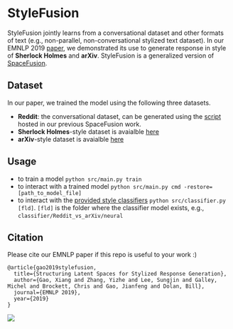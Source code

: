 # StyleFusion
StyleFusion jointly learns from a conversational dataset and other formats of text (e.g., non-parallel, non-conversational stylized text dataset). In our EMNLP 2019 [paper](https://github.com/golsun/StyleFusion/blob/master/EMNLP%20paper.pdf), we demonstrated its use to generate response in style of **Sherlock Holmes** and **arXiv**. StyleFusion is a generalized version of [SpaceFusion](https://github.com/golsun/SpaceFusion).

## Dataset
In our paper, we trained the model using the following three datasets. 
* **Reddit**: the conversational dataset, can be generated using the [script](https://github.com/golsun/SpaceFusion/tree/master/data#multi-ref-reddit) hosted in our previous SpaceFusion work.
* **Sherlock Holmes**-style dataset is avaialble [here](https://github.com/golsun/StyleFusion/tree/master/data/Holmes)
* **arXiv**-style dataset is avaialble [here](https://github.com/golsun/StyleFusion/tree/master/data/arXiv)

## Usage
* to train a model `python src/main.py train`
* to interact with a trained model `python src/main.py cmd -restore=[path_to_model_file]`
* to interact with the [provided style classifiers](https://github.com/golsun/StyleFusion/tree/master/classifier) `python src/classifier.py [fld]`. `[fld]` is the folder where the classifier model exists, e.g., `classifier/Reddit_vs_arXiv/neural`

## Citation
Please cite our EMNLP paper if this repo is useful to your work :)
```
@article{gao2019stylefusion,
  title={Structuring Latent Spaces for Stylized Response Generation},
  author={Gao, Xiang and Zhang, Yizhe and Lee, Sungjin and Galley, Michel and Brockett, Chris and Gao, Jianfeng and Dolan, Bill},
  journal={EMNLP 2019},
  year={2019}
}
```

![](https://github.com/golsun/StyleFusion/blob/master/fig/intro_fig.png)


